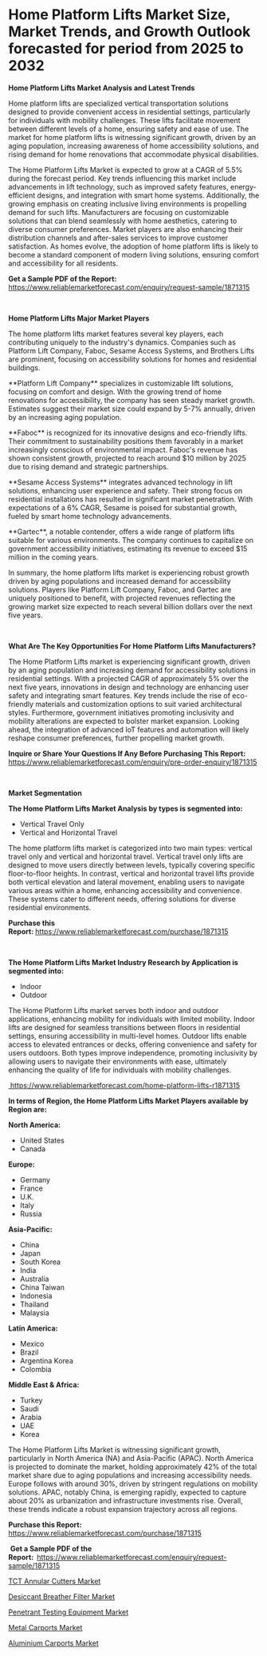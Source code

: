 <p><h1>Home Platform Lifts Market Size, Market Trends, and Growth Outlook forecasted for period from 2025 to 2032</h1></p><p><strong>Home Platform Lifts Market Analysis and Latest Trends</strong></p>
<p><p>Home platform lifts are specialized vertical transportation solutions designed to provide convenient access in residential settings, particularly for individuals with mobility challenges. These lifts facilitate movement between different levels of a home, ensuring safety and ease of use. The market for home platform lifts is witnessing significant growth, driven by an aging population, increasing awareness of home accessibility solutions, and rising demand for home renovations that accommodate physical disabilities.</p><p>The Home Platform Lifts Market is expected to grow at a CAGR of 5.5% during the forecast period. Key trends influencing this market include advancements in lift technology, such as improved safety features, energy-efficient designs, and integration with smart home systems. Additionally, the growing emphasis on creating inclusive living environments is propelling demand for such lifts. Manufacturers are focusing on customizable solutions that can blend seamlessly with home aesthetics, catering to diverse consumer preferences. Market players are also enhancing their distribution channels and after-sales services to improve customer satisfaction. As homes evolve, the adoption of home platform lifts is likely to become a standard component of modern living solutions, ensuring comfort and accessibility for all residents.</p></p>
<p><strong>Get a Sample PDF of the Report:&nbsp;</strong> <a href="https://www.reliablemarketforecast.com/enquiry/request-sample/1871315?utm_campaign=1885&utm_medium=2&utm_source=Github&utm_content=ia&utm_term=10042025&utm_id=home-platform-lifts">https://www.reliablemarketforecast.com/enquiry/request-sample/1871315</a></p>
<p>&nbsp;</p>
<p><strong>Home Platform Lifts Major Market Players</strong></p>
<p><p>The home platform lifts market features several key players, each contributing uniquely to the industry's dynamics. Companies such as Platform Lift Company, Faboc, Sesame Access Systems, and Brothers Lifts are prominent, focusing on accessibility solutions for homes and residential buildings.</p><p>**Platform Lift Company** specializes in customizable lift solutions, focusing on comfort and design. With the growing trend of home renovations for accessibility, the company has seen steady market growth. Estimates suggest their market size could expand by 5-7% annually, driven by an increasing aging population.</p><p>**Faboc** is recognized for its innovative designs and eco-friendly lifts. Their commitment to sustainability positions them favorably in a market increasingly conscious of environmental impact. Faboc's revenue has shown consistent growth, projected to reach around $10 million by 2025 due to rising demand and strategic partnerships.</p><p>**Sesame Access Systems** integrates advanced technology in lift solutions, enhancing user experience and safety. Their strong focus on residential installations has resulted in significant market penetration. With expectations of a 6% CAGR, Sesame is poised for substantial growth, fueled by smart home technology advancements.</p><p>**Gartec**, a notable contender, offers a wide range of platform lifts suitable for various environments. The company continues to capitalize on government accessibility initiatives, estimating its revenue to exceed $15 million in the coming years.</p><p>In summary, the home platform lifts market is experiencing robust growth driven by aging populations and increased demand for accessibility solutions. Players like Platform Lift Company, Faboc, and Gartec are uniquely positioned to benefit, with projected revenues reflecting the growing market size expected to reach several billion dollars over the next five years.</p></p>
<p>&nbsp;</p>
<p><strong>What Are The Key Opportunities For Home Platform Lifts Manufacturers?</strong></p>
<p><p>The Home Platform Lifts market is experiencing significant growth, driven by an aging population and increasing demand for accessibility solutions in residential settings. With a projected CAGR of approximately 5% over the next five years, innovations in design and technology are enhancing user safety and integrating smart features. Key trends include the rise of eco-friendly materials and customization options to suit varied architectural styles. Furthermore, government initiatives promoting inclusivity and mobility alterations are expected to bolster market expansion. Looking ahead, the integration of advanced IoT features and automation will likely reshape consumer preferences, further propelling market growth.</p></p>
<p><strong>Inquire or Share Your Questions If Any Before Purchasing This Report:</strong> <a href="https://www.reliablemarketforecast.com/enquiry/pre-order-enquiry/1871315?utm_campaign=1885&utm_medium=2&utm_source=Github&utm_content=ia&utm_term=10042025&utm_id=home-platform-lifts">https://www.reliablemarketforecast.com/enquiry/pre-order-enquiry/1871315</a></p>
<p>&nbsp;</p>
<p><strong>Market Segmentation</strong></p>
<p><strong>The Home Platform Lifts Market Analysis by types is segmented into:</strong></p>
<p><ul><li>Vertical Travel Only</li><li>Vertical and Horizontal Travel</li></ul></p>
<p><p>The home platform lifts market is categorized into two main types: vertical travel only and vertical and horizontal travel. Vertical travel only lifts are designed to move users directly between levels, typically covering specific floor-to-floor heights. In contrast, vertical and horizontal travel lifts provide both vertical elevation and lateral movement, enabling users to navigate various areas within a home, enhancing accessibility and convenience. These systems cater to different needs, offering solutions for diverse residential environments.</p></p>
<p><strong>Purchase this Report:&nbsp;</strong><a href="https://www.reliablemarketforecast.com/purchase/1871315?utm_campaign=1885&utm_medium=2&utm_source=Github&utm_content=ia&utm_term=10042025&utm_id=home-platform-lifts">https://www.reliablemarketforecast.com/purchase/1871315</a></p>
<p>&nbsp;</p>
<p><strong>The Home Platform Lifts Market Industry Research by Application is segmented into:</strong></p>
<p><ul><li>Indoor</li><li>Outdoor</li></ul></p>
<p><p>The Home Platform Lifts market serves both indoor and outdoor applications, enhancing mobility for individuals with limited mobility. Indoor lifts are designed for seamless transitions between floors in residential settings, ensuring accessibility in multi-level homes. Outdoor lifts enable access to elevated entrances or decks, offering convenience and safety for users outdoors. Both types improve independence, promoting inclusivity by allowing users to navigate their environments with ease, ultimately enhancing the quality of life for individuals with mobility challenges.</p></p>
<p><a href="https://www.reliablemarketforecast.com/home-platform-lifts-r1871315?utm_campaign=1885&utm_medium=2&utm_source=Github&utm_content=ia&utm_term=10042025&utm_id=home-platform-lifts">&nbsp;https://www.reliablemarketforecast.com/home-platform-lifts-r1871315</a></p>
<p><strong>In terms of Region, the Home Platform Lifts Market Players available by Region are:</strong></p>
<p>
    <p> <strong> North America: </strong>
        <ul>
            <li>United States</li>
            <li>Canada</li>
        </ul>
        </p> 
    <p> <strong> Europe: </strong>
        <ul>
            <li>Germany</li>
            <li>France</li>
            <li>U.K.</li>
            <li>Italy</li>
            <li>Russia</li>
        </ul>
        </p> 
    <p> <strong> Asia-Pacific: </strong>
        <ul>
            <li>China</li>
            <li>Japan</li>
            <li>South Korea</li>
            <li>India</li>
            <li>Australia</li>
            <li>China Taiwan</li>
            <li>Indonesia</li>
            <li>Thailand</li>
            <li>Malaysia</li>
        </ul>
        </p> 
    <p> <strong> Latin America: </strong>
        <ul>
            <li>Mexico</li>
            <li>Brazil</li>
            <li>Argentina Korea</li>
            <li>Colombia</li>
        </ul>
        </p> 
    <p> <strong> Middle East & Africa: </strong>
        <ul>
            <li>Turkey</li>
            <li>Saudi</li>
            <li>Arabia</li>
            <li>UAE</li>
            <li>Korea</li>
        </ul>
    </p>
    </p>
<p><p>The Home Platform Lifts Market is witnessing significant growth, particularly in North America (NA) and Asia-Pacific (APAC). North America is projected to dominate the market, holding approximately 42% of the total market share due to aging populations and increasing accessibility needs. Europe follows with around 30%, driven by stringent regulations on mobility solutions. APAC, notably China, is emerging rapidly, expected to capture about 20% as urbanization and infrastructure investments rise. Overall, these trends indicate a robust expansion trajectory across all regions.</p></p>
<p><strong>Purchase this Report: </strong><a href="https://www.reliablemarketforecast.com/purchase/1871315?utm_campaign=1885&utm_medium=2&utm_source=Github&utm_content=ia&utm_term=10042025&utm_id=home-platform-lifts">https://www.reliablemarketforecast.com/purchase/1871315</a></p>
<p>&nbsp;<strong>Get a Sample PDF of the Report:&nbsp;&nbsp;</strong><a href="https://www.reliablemarketforecast.com/enquiry/request-sample/1871315?utm_campaign=1885&utm_medium=2&utm_source=Github&utm_content=ia&utm_term=10042025&utm_id=home-platform-lifts">https://www.reliablemarketforecast.com/enquiry/request-sample/1871315</a></p>
<p><strong></strong></p>
<p><p><a href="https://github.com/carylgrinko/Market-Research-Report-List-1/blob/main/tct-annular-cutters-market.md?utm_campaign=1885&utm_medium=2&utm_source=Github&utm_content=ia&utm_term=10042025&utm_id=home-platform-lifts">TCT Annular Cutters Market</a></p><p><a href="https://github.com/rushanday/Market-Research-Report-List-1/blob/main/desiccant-breather-filter-market.md?utm_campaign=1885&utm_medium=2&utm_source=Github&utm_content=ia&utm_term=10042025&utm_id=home-platform-lifts">Desiccant Breather Filter Market</a></p><p><a href="https://github.com/leyesamilej/Market-Research-Report-List-1/blob/main/penetrant-testing-equipment-market.md?utm_campaign=1885&utm_medium=2&utm_source=Github&utm_content=ia&utm_term=10042025&utm_id=home-platform-lifts">Penetrant Testing Equipment Market</a></p><p><a href="https://github.com/yankimber90yankim/Market-Research-Report-List-1/blob/main/metal-carports-market.md?utm_campaign=1885&utm_medium=2&utm_source=Github&utm_content=ia&utm_term=10042025&utm_id=home-platform-lifts">Metal Carports Market</a></p><p><a href="https://github.com/lisaeichler20775/Market-Research-Report-List-1/blob/main/aluminium-carports-market.md?utm_campaign=1885&utm_medium=2&utm_source=Github&utm_content=ia&utm_term=10042025&utm_id=home-platform-lifts">Aluminium Carports Market</a></p></p>